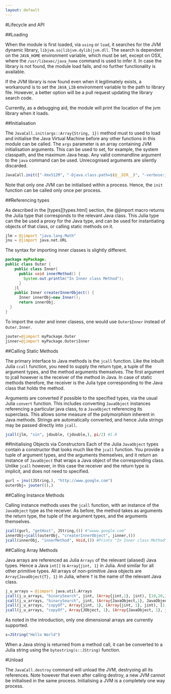 ```yaml
---
layout: default
---
```


#Lifecycle and API

##Loading

When the module is first loaded, via `using` or `load`, it searches for the JVM dynamic library, `libjvm.so|libjvm.dylib|jvm.dll`. The search is dependent on the `JAVA_HOME` environment variable, which must be set, except on OSX, where the `/usr/libexec/java_home` command is used to infer it. In case the library is not found, the module load fails, and no further functionality is available. 

If the JVM library is now found even when it legitimately exists, a workaround is to set the `JAVA_LIB` environment variable to the path to library file. However, a better option will be a pull request updating the library search code. 

Currently, as a debugging aid, the module will print the location of the jvm library when it loads. 

##Initialisation

The `JavaCall.init(args::Array{String, 1})` method must to used to load and initialise the Java Virtual Machine before any other functions in this module can be called. The `args` parameter is an array containing JVM initialisation arguments. This can be used to set, for example, the system classpath, and the maximum Java heap. Any valid commandline argument to the `java` command can be used. Unrecognised arguments are silently discarded. 

```julia
JavaCall.init(["-Xmx512M", "-Djava.class.path=$(@__DIR__)", "-verbose:jni", "-verbose:gc"])
```

Note that only one JVM can be initialised within a process. Hence, the `init` function can be called only once per process. 

##Referencing types

As described in the [types][types.html] section, the @jimport macro returns the Julia type that corresponds to the relevant Java class. This Julia type can the be used a proxy for the Java type, and can be used for instantiating objects of that class, or calling static methods on it. 
```julia
jlm = @jimport "java.lang.Math"
jnu = @jimport java.net.URL
```
The syntax for importing inner classes is slightly different. 
```java
package myPackage;
public class Outer {
    public class Inner{
      public void innerMethod() {
        System.out.println("In Inner class Method");
      }
    }l
	public Inner createrInnerObject() {
      Inner innerObj=new Inner();
      return innerObj;
  }
}
```
To import the outer and inner clasess, one would use `Outer$Inner` instead of `Outer.Inner`. 
```julia
jouter=@jimport myPackage.Outer
jinner=@jimport myPackage.Outer$Inner
```
##Calling Static Methods

The primary interface to Java methods is the `jcall` function. Like the inbuilt Julia `ccall` function, you need to supply the return type, a tuple of the argument types, and the method arguments themselves. The first argument to jcall however is the receiver of the method in Java. In case of static methods therefore, the receiver is the Julia type corresponding to the Java class that holds the method. 

Arguments are converted if possible to the specified types, via the usual Julia `convert` function. This includes converting `JavaObject` instances referencing a particular java class, to a `JavaObject` referencing its superclass. This allows some measure of the polymorphism inherent in Java methods. Strings are automatically converted, and hence Julia strings may be passed directly into `jcall`. 

```julia
jcall(jlm, "sin", jdouble, (jdouble,), pi/2) #1.0
```

##Initialising Objects via Constructors
Each of the Julia `JavaObject` types contain a constructor that looks much like the `jcall` function. You provide a tuple of argument types, and the arguments themselves, and it return an instance of `JavaObject` that wraps a Java object of the corresponding class. Unlike `jcall` however, in this case the receiver and the return type is implicit, and does not need to specified. 

```julia
gurl = jnu((JString,), "http://www.google.com")
outerObj= jouter((),)
```

##Calling Instance Methods

Calling instance methods uses the `jcall` function, with an instance of the `JavaObject` type as the receiver. As before, the method takes as arguments the return type, the tuple of the argument types, and the arguments themselves. 

```julia
jcall(gurl, "getHost", JString,()) #"wwww.google.com"
innerObj=jcall(outerObj, "createrInnerObject", jinner,())
jcall(innerObj, "innerMethod", Void,()) #Prints "In Inner class Method"
```

##Calling Array Methods

Java arrays are referenced as Julia `Arrays` of the relevant (aliased) Java types. Hence a Java `int[]` is `Array{jint, 1}` in Julia. And similar for all other primitive types. All arrays of non-primitive Java objects are `Array{JavaObject{T}, 1}` in Julia, where `T` is the name of the relevant Java class. 

```julia
j_u_arrays = @jimport java.util.Arrays
jcall(j_u_arrays, "binarySearch", jint, (Array{jint,1}, jint), [10,20,30,40,50,60], 40)
jcall(j_u_arrays, "binarySearch", jint, (Array{JavaObject,1}, JavaObject), ["123","abc","uvw","xyz"], "uvw")
jcall(j_u_arrays, "copyOf", Array{jint, 1}, (Array{jint, 1}, jint), [1,2,3], 3)
jcall(j_u_arrays, "copyOf", Array{JObject, 1}, (Array{JavaObject, 1}, jint), ["a","b","c"], 3)
```

As noted in the introduction, only one dimensional arrays are currently supported. 

```julia
s=JString("Hello World")
```

When a Java string is returned from a method call, it can be converted to a Julia string using the `bytestring(s::JString)` function. 


#Unload

The `JavaCall.destroy` command will unload the JVM, destryoing all its references. Note however that even after calling destroy, a new JVM cannot be initialised in the same process. Initialising a JVM is a completely one way process. 

